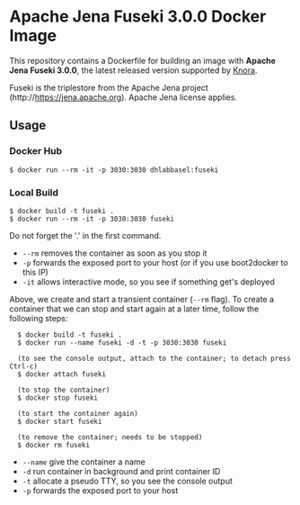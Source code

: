# Apache Jena Fuseki 3.0.0 Docker Image

This repository contains a Dockerfile for building an image with **Apache Jena Fuseki 3.0.0**, the latest released version supported by [Knora](https://github.com/dhlab-basel/Knora).

Fuseki is the triplestore from the Apache Jena project (http://https://jena.apache.org). Apache Jena license applies.


## Usage

### Docker Hub

````
$ docker run --rm -it -p 3030:3030 dhlabbasel:fuseki
````

### Local Build

```
$ docker build -t fuseki .
$ docker run --rm -it -p 3030:3030 fuseki
```

Do not forget the '.' in the first command.

 - ``--rm`` removes the container as soon as you stop it
 - ``-p`` forwards the exposed port to your host (or if you use boot2docker to this IP)
 - ``-it`` allows interactive mode, so you see if something get's deployed


Above, we create and start a transient container (``--rm`` flag). To create a container that we can stop and start again
at a later time, follow the following steps:

```
  $ docker build -t fuseki .
  $ docker run --name fuseki -d -t -p 3030:3030 fuseki
  
  (to see the console output, attach to the container; to detach press Ctrl-c)
  $ docker attach fuseki
    
  (to stop the container)
  $ docker stop fuseki
  
  (to start the container again)
  $ docker start fuseki
  
  (to remove the container; needs to be stopped)
  $ docker rm fuseki
```

 - ``--name`` give the container a name
 - ``-d`` run container in background and print container ID
 - ``-t`` allocate a pseudo TTY, so you see the console output
 - ``-p`` forwards the exposed port to your host